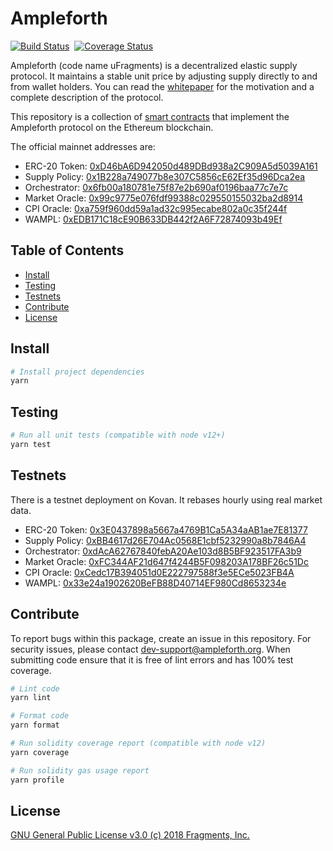 # Ampleforth

[![Build Status](https://travis-ci.com/ampleforth/uFragments.svg?token=xxNsLhLrTiyG3pc78i5v&branch=master)](https://travis-ci.com/ampleforth/uFragments)&nbsp;&nbsp;[![Coverage Status](https://coveralls.io/repos/github/frgprotocol/uFragments/badge.svg?branch=master&t=GiWi8p)](https://coveralls.io/github/frgprotocol/uFragments?branch=master)

Ampleforth (code name uFragments) is a decentralized elastic supply protocol. It maintains a stable unit price by adjusting supply directly to and from wallet holders. You can read the [whitepaper](https://www.ampleforth.org/paper/) for the motivation and a complete description of the protocol.

This repository is a collection of [smart contracts](http://ampleforth.org/docs) that implement the Ampleforth protocol on the Ethereum blockchain.

The official mainnet addresses are:

- ERC-20 Token: [0xD46bA6D942050d489DBd938a2C909A5d5039A161](https://etherscan.io/token/0xd46ba6d942050d489dbd938a2c909a5d5039a161)
- Supply Policy: [0x1B228a749077b8e307C5856cE62Ef35d96Dca2ea](https://etherscan.io/address/0x1b228a749077b8e307c5856ce62ef35d96dca2ea)
- Orchestrator: [0x6fb00a180781e75f87e2b690af0196baa77c7e7c](https://etherscan.io/address/0x6fb00a180781e75f87e2b690af0196baa77c7e7c)
- Market Oracle: [0x99c9775e076fdf99388c029550155032ba2d8914](https://etherscan.io/address/0x99c9775e076fdf99388c029550155032ba2d8914)
- CPI Oracle: [0xa759f960dd59a1ad32c995ecabe802a0c35f244f](https://etherscan.io/address/0xa759f960dd59a1ad32c995ecabe802a0c35f244f)
- WAMPL: [0xEDB171C18cE90B633DB442f2A6F72874093b49Ef](https://etherscan.io/address/0xEDB171C18cE90B633DB442f2A6F72874093b49Ef)

## Table of Contents

- [Install](#install)
- [Testing](#testing)
- [Testnets](#testnets)
- [Contribute](#contribute)
- [License](#license)

## Install

```bash
# Install project dependencies
yarn
```

## Testing

```bash
# Run all unit tests (compatible with node v12+)
yarn test
```

## Testnets

There is a testnet deployment on Kovan. It rebases hourly using real market data.

- ERC-20 Token: [0x3E0437898a5667a4769B1Ca5A34aAB1ae7E81377](https://kovan.etherscan.io/token/0x3E0437898a5667a4769B1Ca5A34aAB1ae7E81377)
- Supply Policy: [0xBB4617d26E704Ac0568E1cbf5232990a8b7846A4](https://kovan.etherscan.io/address/0xBB4617d26E704Ac0568E1cbf5232990a8b7846A4)
- Orchestrator: [0xdAcA62767840febA20Ae103d8B5BF923517FA3b9](https://kovan.etherscan.io/address/0xdAcA62767840febA20Ae103d8B5BF923517FA3b9)
- Market Oracle: [0xFC344AF21d647f4244B5F098203A178BF26c51Dc](https://kovan.etherscan.io/address/0xFC344AF21d647f4244B5F098203A178BF26c51Dc)
- CPI Oracle: [0xCedc17B394051d0E222797588f3e5ECe5023FB4A](https://kovan.etherscan.io/address/0xCedc17B394051d0E222797588f3e5ECe5023FB4A)
- WAMPL: [0x33e24a1902620BeFB88D40714EF980Cd8653234e](https://kovan.etherscan.io/address/0x33e24a1902620BeFB88D40714EF980Cd8653234e)

## Contribute

To report bugs within this package, create an issue in this repository.
For security issues, please contact dev-support@ampleforth.org.
When submitting code ensure that it is free of lint errors and has 100% test coverage.

```bash
# Lint code
yarn lint

# Format code
yarn format

# Run solidity coverage report (compatible with node v12)
yarn coverage

# Run solidity gas usage report
yarn profile
```

## License

[GNU General Public License v3.0 (c) 2018 Fragments, Inc.](./LICENSE)
